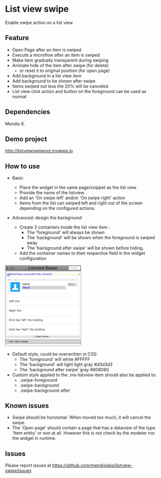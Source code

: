 # List view swipe
Enable swipe action on a list view

## Feature
 - Open Page after an item is swiped
 - Execute a microflow after an item is swiped
 - Make item gradually transparent during swiping
 - Animate hide of the item after swipe (for delete)
   - or reset it to original position (for open page)
 - Add background in a list view item
 - Add background to be shown after swipe
 - Items swiped out less the 20% will be canceled
 - List view click action and button on the foreground can be used as normal

## Dependencies
Mendix 6.

## Demo project
http://listviewswipeout.mxapps.io

## How to use
 - Basic
   - Place the widget in the same page/snippet as the list view
   - Provide the name of the listview
   - Add an 'On swipe left' and/or 'On swipe right' action
   - Items from the list can swiped left and right out of the screen depending on the configured actions.

 - Advanced: design the background
   - Create 3 containers inside the list view item :
     - The 'foreground' will always be shown
     - The 'background' will be shown when the foreground is swiped away
     - The 'background after swipe' will be shown before hiding.
   - Add the container names to their respective field in the widget configuration

<img src="/assets/ListViewSwipeAdvanced.png" width="250">

 - Default style, could be overwritten in CSS:
    - The 'foreground' will white #FFFFF
    - The 'background' will light light gray #d3d3d3
    - The 'background after swipe' gray #808080
  - Custom style applied to the .mx-listview-item should also be applied to:
    - .swipe-foreground
    - .swipe-background
    - .swipe-background-after

## Known issues
 - Swipe should be horizontal. When moved too much, it will cancel the swipe.
 - The 'Open page' should contain a page that has a dataview of the type 'Item entity' or non at all. However this is not check by the modeler nor the widget in runtime.

## Issues
Please report issues at https://github.com/mendixlabs/listview-swipe/issues
